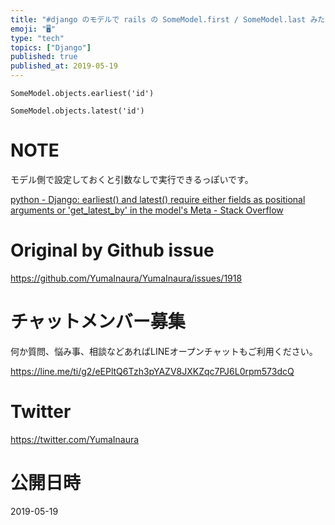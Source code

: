 ```yaml
---
title: "#django のモデルで rails の SomeModel.first / SomeModel.last みたいに最初/最後のレコードを"
emoji: "🖥"
type: "tech"
topics: ["Django"]
published: true
published_at: 2019-05-19
---
```


```
SomeModel.objects.earliest('id')
```

```
SomeModel.objects.latest('id')
```


 # NOTE

モデル側で設定しておくと引数なしで実行できるっぽいです。

[python - Django: earliest() and latest() require either fields as positional arguments or 'get_latest_by' in the model's Meta - Stack Overflow](https://stackoverflow.com/questions/52720637/django-earliest-and-latest-require-either-fields-as-positional-arguments-or)


# Original by Github issue

https://github.com/YumaInaura/YumaInaura/issues/1918








<!-- Update From Qiita API -->

# チャットメンバー募集


何か質問、悩み事、相談などあればLINEオープンチャットもご利用ください。

https://line.me/ti/g2/eEPltQ6Tzh3pYAZV8JXKZqc7PJ6L0rpm573dcQ





# Twitter


https://twitter.com/YumaInaura


<!-- Update From Qiita API -->



# 公開日時

2019-05-19
